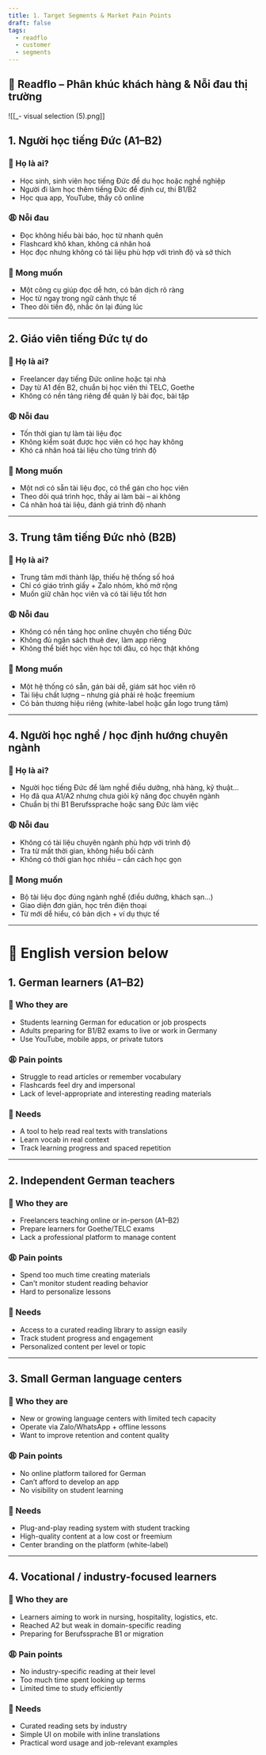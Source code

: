 ```yaml
---
title: 1. Target Segments & Market Pain Points
draft: false
tags:
  - readflo
  - customer
  - segments
---
```


## 🎯 Readflo – Phân khúc khách hàng & Nỗi đau thị trường

![[_- visual selection (5).png]]

## 1. Người học tiếng Đức (A1–B2)

### 👤 Họ là ai?
- Học sinh, sinh viên học tiếng Đức để du học hoặc nghề nghiệp
- Người đi làm học thêm tiếng Đức để định cư, thi B1/B2
- Học qua app, YouTube, thầy cô online

### 😩 Nỗi đau
- Đọc không hiểu bài báo, học từ nhanh quên
- Flashcard khô khan, không cá nhân hoá
- Học đọc nhưng không có tài liệu phù hợp với trình độ và sở thích

### 🎯 Mong muốn
- Một công cụ giúp đọc dễ hơn, có bản dịch rõ ràng
- Học từ ngay trong ngữ cảnh thực tế
- Theo dõi tiến độ, nhắc ôn lại đúng lúc

---

## 2. Giáo viên tiếng Đức tự do

### 👤 Họ là ai?
- Freelancer dạy tiếng Đức online hoặc tại nhà
- Dạy từ A1 đến B2, chuẩn bị học viên thi TELC, Goethe
- Không có nền tảng riêng để quản lý bài đọc, bài tập

### 😩 Nỗi đau
- Tốn thời gian tự làm tài liệu đọc
- Không kiểm soát được học viên có học hay không
- Khó cá nhân hoá tài liệu cho từng trình độ

### 🎯 Mong muốn
- Một nơi có sẵn tài liệu đọc, có thể gán cho học viên
- Theo dõi quá trình học, thấy ai làm bài – ai không
- Cá nhân hoá tài liệu, đánh giá trình độ nhanh

---

## 3. Trung tâm tiếng Đức nhỏ (B2B)

### 👤 Họ là ai?
- Trung tâm mới thành lập, thiếu hệ thống số hoá
- Chỉ có giáo trình giấy + Zalo nhóm, khó mở rộng
- Muốn giữ chân học viên và có tài liệu tốt hơn

### 😩 Nỗi đau
- Không có nền tảng học online chuyên cho tiếng Đức
- Không đủ ngân sách thuê dev, làm app riêng
- Không thể biết học viên học tới đâu, có học thật không

### 🎯 Mong muốn
- Một hệ thống có sẵn, gán bài dễ, giám sát học viên rõ
- Tài liệu chất lượng – nhưng giá phải rẻ hoặc freemium
- Có bản thương hiệu riêng (white-label hoặc gắn logo trung tâm)

---

## 4. Người học nghề / học định hướng chuyên ngành

### 👤 Họ là ai?
- Người học tiếng Đức để làm nghề điều dưỡng, nhà hàng, kỹ thuật…
- Họ đã qua A1/A2 nhưng chưa giỏi kỹ năng đọc chuyên ngành
- Chuẩn bị thi B1 Berufssprache hoặc sang Đức làm việc

### 😩 Nỗi đau
- Không có tài liệu chuyên ngành phù hợp với trình độ
- Tra từ mất thời gian, không hiểu bối cảnh
- Không có thời gian học nhiều – cần cách học gọn

### 🎯 Mong muốn
- Bộ tài liệu đọc đúng ngành nghề (điều dưỡng, khách sạn…)
- Giao diện đơn giản, học trên điện thoại
- Từ mới dễ hiểu, có bản dịch + ví dụ thực tế

---

# 🔁 English version below

## 1. German learners (A1–B2)

### 👤 Who they are
- Students learning German for education or job prospects
- Adults preparing for B1/B2 exams to live or work in Germany
- Use YouTube, mobile apps, or private tutors

### 😩 Pain points
- Struggle to read articles or remember vocabulary
- Flashcards feel dry and impersonal
- Lack of level-appropriate and interesting reading materials

### 🎯 Needs
- A tool to help read real texts with translations
- Learn vocab in real context
- Track learning progress and spaced repetition

---

## 2. Independent German teachers

### 👤 Who they are
- Freelancers teaching online or in-person (A1–B2)
- Prepare learners for Goethe/TELC exams
- Lack a professional platform to manage content

### 😩 Pain points
- Spend too much time creating materials
- Can't monitor student reading behavior
- Hard to personalize lessons

### 🎯 Needs
- Access to a curated reading library to assign easily
- Track student progress and engagement
- Personalized content per level or topic

---

## 3. Small German language centers

### 👤 Who they are
- New or growing language centers with limited tech capacity
- Operate via Zalo/WhatsApp + offline lessons
- Want to improve retention and content quality

### 😩 Pain points
- No online platform tailored for German
- Can’t afford to develop an app
- No visibility on student learning

### 🎯 Needs
- Plug-and-play reading system with student tracking
- High-quality content at a low cost or freemium
- Center branding on the platform (white-label)

---

## 4. Vocational / industry-focused learners

### 👤 Who they are
- Learners aiming to work in nursing, hospitality, logistics, etc.
- Reached A2 but weak in domain-specific reading
- Preparing for Berufssprache B1 or migration

### 😩 Pain points
- No industry-specific reading at their level
- Too much time spent looking up terms
- Limited time to study efficiently

### 🎯 Needs
- Curated reading sets by industry
- Simple UI on mobile with inline translations
- Practical word usage and job-relevant examples
